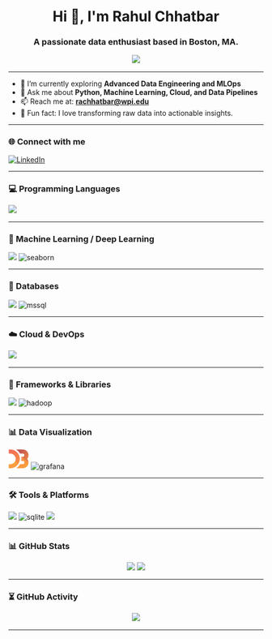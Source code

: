 <h1 align="center">Hi 👋, I'm Rahul Chhatbar</h1>
<h3 align="center">A passionate data enthusiast based in Boston, MA.</h3>

<p align="center">
  <img src="https://readme-typing-svg.herokuapp.com/?lines=Data%20Engineer%20%7C%20ML%20Explorer%20%7C%20Cloud%20Enthusiast;Always%20learning%20something%20new...&center=true&width=500&height=45">
</p>

---

- 🌱 I’m currently exploring **Advanced Data Engineering and MLOps**
- 💬 Ask me about **Python, Machine Learning, Cloud, and Data Pipelines**
- 📫 Reach me at: **rachhatbar@wpi.edu**
- 🧠 Fun fact: I love transforming raw data into actionable insights.

---

### 🌐 Connect with me

<p align="left">
  <a href="https://linkedin.com/in/rahulchhatbar" target="_blank">
    <img src="https://img.shields.io/badge/-Rahul%20Chhatbar-blue?style=flat-square&logo=Linkedin&logoColor=white" alt="LinkedIn">
  </a>
</p>

---

### 💻 Programming Languages

<p>
  <img src="https://skillicons.dev/icons?i=python,java,scala,javascript,typescript" />
</p>

---

### 🤖 Machine Learning / Deep Learning

<p>
  <img src="https://skillicons.dev/icons?i=tensorflow,pytorch,opencv,pandas,scikit-learn" />
  <img src="https://upload.wikimedia.org/wikipedia/commons/8/84/Seaborn_logo.svg" height="30" alt="seaborn" />
</p>

---

### 🧠 Databases

<p>
  <img src="https://skillicons.dev/icons?i=mongodb,mysql,postgresql,sqlite,oracle" />
  <img src="https://www.svgrepo.com/show/303229/microsoft-sql-server-logo.svg" alt="mssql" width="40" height="40" />
</p>

---

### ☁️ Cloud & DevOps

<p>
  <img src="https://skillicons.dev/icons?i=aws,gcp,azure,docker,kubernetes,jenkins,linux,git" />
</p>

---

### 🧩 Frameworks & Libraries

<p>
  <img src="https://skillicons.dev/icons?i=react,nodejs,express,angular" />
  <img src="https://www.vectorlogo.zone/logos/apache_hadoop/apache_hadoop-icon.svg" height="40" alt="hadoop" />
<!--   <img src="https://www.vectorlogo.zone/logos/apache_hive/apache_hive-ar21.svg" height="40" /> -->
</p>

---

### 📊 Data Visualization

<p>
  <img src="https://raw.githubusercontent.com/devicons/devicon/master/icons/d3js/d3js-original.svg" width="40" height="40" alt="d3js" />
  <img src="https://www.vectorlogo.zone/logos/grafana/grafana-icon.svg" width="40" height="40" alt="grafana" />
</p>

---

### 🛠️ Tools & Platforms

<p>
  <img src="https://skillicons.dev/icons?i=linux,git" />
  <img src="https://www.vectorlogo.zone/logos/sqlite/sqlite-icon.svg" width="40" height="40" alt="sqlite" />
  <img src="https://skillicons.dev/icons?i=tailwind" />
</p>

---

### 📊 GitHub Stats

<p align="center">
  <img src="https://github-readme-stats.vercel.app/api?username=rahulchhatbar&show_icons=true&theme=radical&hide=stars"/>
  <img src="https://github-readme-stats.vercel.app/api/top-langs/?username=rahulchhatbar&layout=compact&theme=radical" />
</p>

---

### ⏳ GitHub Activity

<p align="center">
  <img src="https://github-readme-streak-stats.herokuapp.com/?user=rahulchhatbar&theme=radical" />
</p>

---
